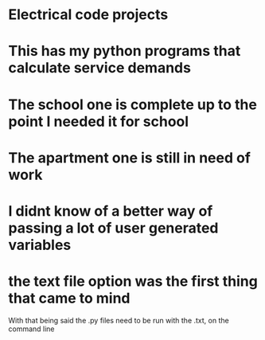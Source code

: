 # Electrical code projects

# This has my python programs that calculate service demands
# The school one is complete up to the point I needed it for school
# The apartment one is still in need of work 
# I didnt know of a better way of passing a lot of user generated variables
# the text file option was the first thing that came to mind

With that being said the .py files need to be run with the .txt,
on the command line
